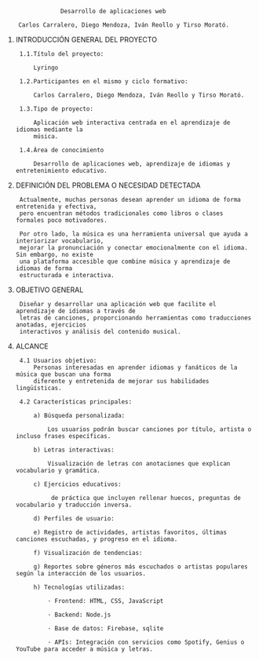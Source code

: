                     Desarrollo de aplicaciones web

        Carlos Carralero, Diego Mendoza, Iván Reollo y Tirso Morató.

1. INTRODUCCIÓN GENERAL DEL PROYECTO

        1.1.Título del proyecto:

            Lyringo

        1.2.Participantes en el mismo y ciclo formativo:

            Carlos Carralero, Diego Mendoza, Iván Reollo y Tirso Morató. 

        1.3.Tipo de proyecto:

            Aplicación web interactiva centrada en el aprendizaje de idiomas mediante la
            música.

        1.4.Área de conocimiento
        
            Desarrollo de aplicaciones web, aprendizaje de idiomas y entretenimiento educativo.

2. DEFINICIÓN DEL PROBLEMA O NECESIDAD DETECTADA

        Actualmente, muchas personas desean aprender un idioma de forma entretenida y efectiva,
        pero encuentran métodos tradicionales como libros o clases formales poco motivadores.

        Por otro lado, la música es una herramienta universal que ayuda a interiorizar vocabulario,
        mejorar la pronunciación y conectar emocionalmente con el idioma. Sin embargo, no existe
        una plataforma accesible que combine música y aprendizaje de idiomas de forma
        estructurada e interactiva.

3. OBJETIVO GENERAL

        Diseñar y desarrollar una aplicación web que facilite el aprendizaje de idiomas a través de
        letras de canciones, proporcionando herramientas como traducciones anotadas, ejercicios
        interactivos y análisis del contenido musical.

4. ALCANCE

        4.1 Usuarios objetivo:
            Personas interesadas en aprender idiomas y fanáticos de la música que buscan una forma
            diferente y entretenida de mejorar sus habilidades lingüísticas.

        4.2 Características principales:

            a) Búsqueda personalizada:

                Los usuarios podrán buscar canciones por título, artista o incluso frases específicas.

            b) Letras interactivas:

                Visualización de letras con anotaciones que explican vocabulario y gramática.

            c) Ejercicios educativos:

                 de práctica que incluyen rellenar huecos, preguntas de vocabulario y traducción inversa.

            d) Perfiles de usuario:

            e) Registro de actividades, artistas favoritos, últimas canciones escuchadas, y progreso en el idioma.

            f) Visualización de tendencias:

            g) Reportes sobre géneros más escuchados o artistas populares según la interacción de los usuarios.

            h) Tecnologías utilizadas:

                · Frontend: HTML, CSS, JavaScript

                · Backend: Node.js

                · Base de datos: Firebase, sqlite

                · APIs: Integración con servicios como Spotify, Genius o YouTube para acceder a música y letras.
